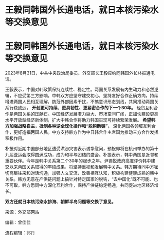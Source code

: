# 王毅同韩国外长通电话，就日本核污染水等交换意见

# 王毅同韩国外长通电话，就日本核污染水等交换意见

2023年8月31日，中共中央政治局委员、外交部长王毅应约同韩国外长朴振通电话。

王毅表示，中国对韩政策保持连续性、稳定性。两国关系发展有内生动力和必然逻辑，不应受第三方影响。中韩双方应坚守建交初心，坚持友好合作正确方向，持续增进两国人民相互理解，防范外部因素干扰，不搞意识形态划线，共同推动两国关系行稳致远，
**开创更可持续、更具韧性、更紧密合作的下一个30年。**
经贸互利合作是两国关系的压舱石。中国经济发展潜力巨大、市场空间广阔，正加快建设更高水平开放型经济新体制，扩大中韩合作将助力韩国实现可持续繁荣发展。
**希望韩方加强战略自主，抵制各种逆全球化操作和“脱钩断链”，**
深化两国各领域互利合作，更好造福两国人民。中方支持韩方作为中日韩合作主席国为推动三方合作发挥积极作用。

朴振对近期中国部分地区遭受洪涝灾害表示诚挚慰问，预祝即将在杭州举办的第十九届亚运会取得圆满成功，成为和平与团结的盛会。朴振表示，韩中两国是近邻和重要伙伴。今年是韩中关系第二个30年的起步之年。尹锡悦政府高度评价韩中建交以来两国关系取得的丰硕成果，将坚持重视和发展韩中关系。韩方期待同中方密切高层往来和对话沟通，加强人文交流，改善相互认知，积极构建健康成熟的韩中关系。韩方无意在产供链问题上搞针对特定国家的脱钩，“去中国化”既不可能、也不可取。韩方愿同中方深化互利合作，保持产供链稳定畅通，共同促进地区经济增长。

**双方还就日本核污染水排海、朝鲜半岛问题等交换了意见。**

来源：外交部网站

编辑：曾佳佳

流程编辑：郭丹

